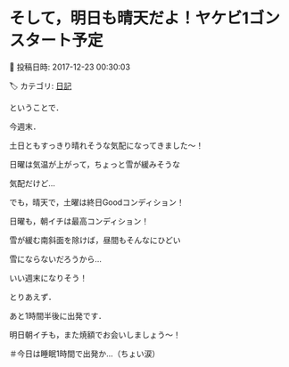 # そして，明日も晴天だよ！ヤケビ1ゴンスタート予定

📅 投稿日時: 2017-12-23 00:30:03

🏷️ カテゴリ: [日記](cc4b5682fb7b8b144980957a978653fb0.md)

ということで．


今週末．


土日ともすっきり晴れそうな気配になってきました～！


日曜は気温が上がって，ちょっと雪が緩みそうな


気配だけど…





でも，晴天で，土曜は終日Goodコンディション！


日曜も，朝イチは最高コンディション！


雪が緩む南斜面を除けば，昼間もそんなにひどい


雪にならないだろうから…


いい週末になりそう！





とりあえず．


あと1時間半後に出発です．


明日朝イチも，また焼額でお会いしましょう～！





＃今日は睡眠1時間で出発か…（ちょい涙）
